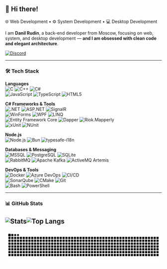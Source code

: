## 👋 Hi there!

🌐 Web Development • ⚙ System Development • 💻 Desktop Development

I am **Danil Rudin**, a back-end developer from Moscow, focusing on web, system, and desktop development — **and I am obsessed with clean code and elegant architecture**.

[![Discord](https://img.shields.io/badge/Discord-Profile-blue?logo=discord&logoColor=white)](https://discord.com/users/543668455329759244)

---

### 🛠 Tech Stack

**Languages**  
![C](https://img.shields.io/badge/C-00599C?logo=c&logoColor=white)
![C++](https://img.shields.io/badge/C++-00599C?logo=cplusplus&logoColor=white)
![C#](https://img.shields.io/badge/C%23-239120?logo=csharp&logoColor=white)  
![JavaScript](https://img.shields.io/badge/JavaScript-F7DF1E?logo=javascript&logoColor=black)
![TypeScript](https://img.shields.io/badge/TypeScript-3178C6?logo=typescript&logoColor=white)
![HTML5](https://img.shields.io/badge/HTML5-E34F26?logo=html5&logoColor=white)

**C# Frameworks & Tools**  
![.NET](https://img.shields.io/badge/.NET-512BD4?logo=dotnet&logoColor=white)
![ASP.NET](https://img.shields.io/badge/ASP.NET-512BD4?logo=dotnet&logoColor=white)
![SignalR](https://img.shields.io/badge/SignalR-512BD4?logo=dotnet&logoColor=white)  
![WinForms](https://img.shields.io/badge/WinForms-512BD4?logo=windows&logoColor=white)
![WPF](https://img.shields.io/badge/WPF-512BD4?logo=windows&logoColor=white)
![LINQ](https://img.shields.io/badge/LINQ-512BD4?logo=dotnet&logoColor=white)  
![Entity Framework Core](https://img.shields.io/badge/Entity%20Framework%20Core-512BD4?logo=dotnet&logoColor=white)
![Dapper](https://img.shields.io/badge/Dapper-512BD4?logo=dotnet&logoColor=white)
![Riok.Mapperly](https://img.shields.io/badge/Mapperly-512BD4?logo=dotnet&logoColor=white)  
![xUnit](https://img.shields.io/badge/xUnit-512BD4?logo=dotnet&logoColor=white)
![NUnit](https://img.shields.io/badge/NUnit-512BD4?logo=dotnet&logoColor=white)

**Node.js**  
![Node.js](https://img.shields.io/badge/Node.js-339933?logo=nodedotjs&logoColor=white)
![Bun](https://img.shields.io/badge/Bun-000000?logo=bun&logoColor=white)
![typesafe-i18n](https://img.shields.io/badge/typesafe--i18n-3178C6?logo=typescript&logoColor=white)

**Databases & Messaging**  
![MSSQL](https://img.shields.io/badge/SQL%20Server-CC2927?logo=microsoftsqlserver&logoColor=white)
![PostgreSQL](https://img.shields.io/badge/PostgreSQL-4169E1?logo=postgresql&logoColor=white)
![SQLite](https://img.shields.io/badge/SQLite-003B57?logo=sqlite&logoColor=white)  
![RabbitMQ](https://img.shields.io/badge/RabbitMQ-FF6600?logo=rabbitmq&logoColor=white)
![Apache Kafka](https://img.shields.io/badge/Apache%20Kafka-231F20?logo=apachekafka&logoColor=white)
![ActiveMQ Artemis](https://img.shields.io/badge/ActiveMQ%20Artemis-E00000?logo=apache&logoColor=white)

**DevOps & Tools**  
![Docker](https://img.shields.io/badge/Docker-2496ED?logo=docker&logoColor=white)
![Azure DevOps](https://img.shields.io/badge/Azure%20DevOps-0078D7?logo=azuredevops&logoColor=white)
![CI/CD](https://img.shields.io/badge/CI%2FCD-000000?logo=githubactions&logoColor=white)  
![SonarQube](https://img.shields.io/badge/SonarQube-4E9BCD?logo=sonarqube&logoColor=white)
![CMake](https://img.shields.io/badge/CMake-064F8C?logo=cmake&logoColor=white)
![Git](https://img.shields.io/badge/Git-F05032?logo=git&logoColor=white)  
![Bash](https://img.shields.io/badge/Bash-4EAA25?logo=gnubash&logoColor=white)
![PowerShell](https://img.shields.io/badge/PowerShell-5391FE?logo=powershell&logoColor=white)

---

### 📊 GitHub Stats

![Stats](https://github-readme-stats.vercel.app/api?username=danilrudin&include_all_commits=true&count_private=false&show_icons=true&line_height=20&title_color=FFFFFF&icon_color=FFFFFF&text_color=FFFFFF&bg_color=0D1117)![Top Langs](https://github-readme-stats.vercel.app/api/top-langs/?username=danilrudin&layout=compact&title_color=FFFFFF&icon_color=FFFFFF&text_color=FFFFFF&bg_color=0D1117)
---

<picture>
  <source media="(prefers-color-scheme: dark)" srcset="https://raw.githubusercontent.com/danilrudin/danilrudin/output/github-contribution-grid-snake-dark.svg" />
  <source media="(prefers-color-scheme: light)" srcset="https://raw.githubusercontent.com/danilrudin/danilrudin/output/github-contribution-grid-snake.svg" />
  <img alt="github contribution snake" src="https://raw.githubusercontent.com/danilrudin/danilrudin/output/github-contribution-grid-snake.svg" />
</picture>
